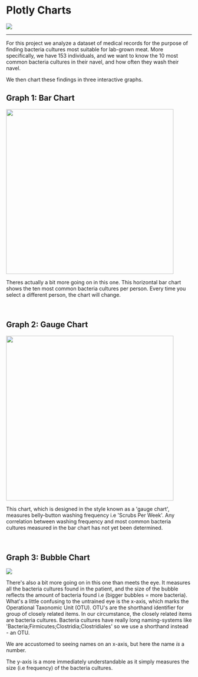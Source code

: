 # Plotly Charts
<img src="https://github.com/carlosjennings1991/plotly_charts/blob/main/medicalphoto.png">

---
For this project we analyze a dataset of medical records for the purpose of finding bacteria cultures most suitable for lab-grown meat. 
More specifically, we have 153 individuals, and we want to know the 10 most common bacteria cultures in their navel, and how often they wash their navel. 

We then chart these findings in three interactive graphs. 

## Graph 1: Bar Chart

<img src="https://github.com/carlosjennings1991/plotly_charts/blob/main/bar%20chart.png" width="454" height="448">

Theres actually a bit more going on in this one. This horizontal bar chart shows the ten most common bacteria cultures per person. Every time you select a different person, the chart will change. 

<br>

## Graph 2: Gauge Chart

<img src="https://github.com/carlosjennings1991/plotly_charts/blob/main/gauge%20chart.png" width="454" height="448">

This chart, which is designed in the style known as a 'gauge chart', measures belly-button washing frequency i.e 'Scrubs Per Week'. 
Any correlation between washing frequency and most common bacteria cultures measured in the bar chart has not yet been determined. 

<br>

## Graph 3: Bubble Chart

<img src="https://github.com/carlosjennings1991/plotly_charts/blob/main/bubble%20chart.png">

There's also a bit more going on in this one than meets the eye. It measures all the bacteria cultures found in the patient, and the size of the bubble reflects the amount of bacteria found i.e (bigger bubbles = more bacteria). What's a little confusing to the untrained eye is the x-axis, which marks the Operational Taxonomic Unit (OTU). OTU's are the shorthand identifier for group of closely related items. In our circumstance, the closely related items are bacteria cultures. Bacteria cultures have really long naming-systems like 'Bacteria;Firmicutes;Clostridia;Clostridiales' so we use a shorthand instead - an OTU. 

We are accustomed to seeing names on an x-axis, but here the name *is* a number. 

The y-axis is a more immediately understandable as it simply measures the size (i.e frequency) of the bacteria cultures. 

  
